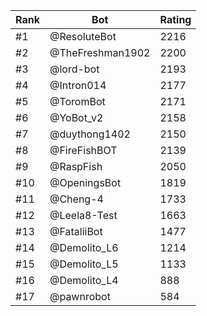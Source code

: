 Rank|Bot|Rating
---|---|---
#1|@ResoluteBot|2216
#2|@TheFreshman1902|2200
#3|@lord-bot|2193
#4|@Intron014|2177
#5|@ToromBot|2171
#6|@YoBot_v2|2158
#7|@duythong1402|2150
#8|@FireFishBOT|2139
#9|@RaspFish|2050
#10|@OpeningsBot|1819
#11|@Cheng-4|1733
#12|@Leela8-Test|1663
#13|@FataliiBot|1477
#14|@Demolito_L6|1214
#15|@Demolito_L5|1133
#16|@Demolito_L4|888
#17|@pawnrobot|584
